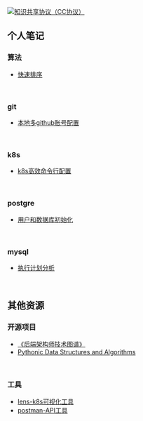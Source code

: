 [![知识共享协议（CC协议）](https://img.shields.io/badge/License-Creative%20Commons-DC3D24.svg)](https://creativecommons.org/licenses/by-nc-sa/4.0/deed.zh)

## 个人笔记
### 算法

 - [快速排序](./algorithm/quick_sort.py)
<br/>

### git

 - [本地多github账号配置](./git/本地多github账号配置.md)
<br/>

### k8s

 - [k8s高效命令行配置](./k8s/k8s高效命令行配置.md)
<br/>

### postgre
 - [用户和数据库初始化](./postgres/用户和数据库初始化.md)
<br/>

### mysql
 - [执行计划分析](./mysql/执行计划分析.md)
<br/>

## 其他资源
### 开源项目
- [《后端架构师技术图谱》](https://github.com/xingshaocheng/architect-awesome)
- [Pythonic Data Structures and Algorithms](https://github.com/keon/algorithms)
<br/>

### 工具
-  [lens-k8s可视化工具](https://k8slens.dev/)
-  [postman-API工具](https://www.postman.com/)
<br/>
   